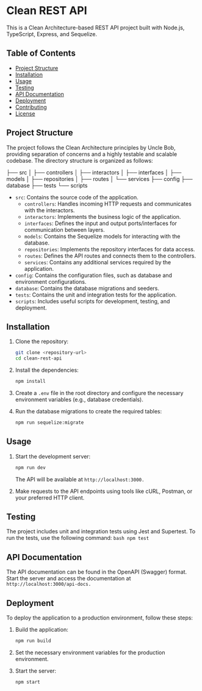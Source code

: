 # Clean REST API

This is a Clean Architecture-based REST API project built with Node.js, TypeScript, Express, and Sequelize.

## Table of Contents
- [Project Structure](#project-structure)
- [Installation](#installation)
- [Usage](#usage)
- [Testing](#testing)
- [API Documentation](#api-documentation)
- [Deployment](#deployment)
- [Contributing](#contributing)
- [License](#license)

## Project Structure

The project follows the Clean Architecture principles by Uncle Bob, providing separation of concerns and a highly testable and scalable codebase. The directory structure is organized as follows:

├── src
│ ├── controllers
│ ├── interactors
│ ├── interfaces
│ ├── models
│ ├── repositories
│ ├── routes
│ └── services
├── config
├── database
├── tests
└── scripts


- `src`: Contains the source code of the application.
  - `controllers`: Handles incoming HTTP requests and communicates with the interactors.
  - `interactors`: Implements the business logic of the application.
  - `interfaces`: Defines the input and output ports/interfaces for communication between layers.
  - `models`: Contains the Sequelize models for interacting with the database.
  - `repositories`: Implements the repository interfaces for data access.
  - `routes`: Defines the API routes and connects them to the controllers.
  - `services`: Contains any additional services required by the application.
- `config`: Contains the configuration files, such as database and environment configurations.
- `database`: Contains the database migrations and seeders.
- `tests`: Contains the unit and integration tests for the application.
- `scripts`: Includes useful scripts for development, testing, and deployment.

## Installation

1. Clone the repository:
   ```bash
   git clone <repository-url>
   cd clean-rest-api
   ```

2. Install the dependencies:

    ```bash
    npm install
    ```
3. Create a `.env` file in the root directory and configure the necessary environment variables (e.g., database credentials).

4. Run the database migrations to create the required tables:

    ```bash
    npm run sequelize:migrate
    ```

## Usage
1. Start the development server:    

    ```bash
    npm run dev
    ```
    The API will be available at `http://localhost:3000.`
2. Make requests to the API endpoints using tools like cURL, Postman, or your preferred HTTP client.

## Testing
The project includes unit and integration tests using Jest and Supertest. To run the tests, use the following command:
    ```bash
    npm test
    ```

## API Documentation
The API documentation can be found in the OpenAPI (Swagger) format. Start the server and access the documentation at `http://localhost:3000/api-docs.`

## Deployment
To deploy the application to a production environment, follow these steps:

1. Build the application:
    ```bash
    npm run build
    ```
2. Set the necessary environment variables for the production environment.

3. Start the server:
    ```bash
    npm start
    ``` 